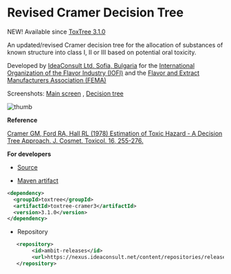 # Revised Cramer Decision Tree   

NEW! Available since [ToxTree 3.1.0](./download.html#Toxtree-v3.1.0)

An updated/revised Cramer decision tree for the allocation of substances of known structure into class I, II or III based on potential oral toxicity.

Developed by [IdeaConsult Ltd. Sofia, Bulgaria](https://www.ideaconsult.net) for the [International Organization of the Flavor Industry (IOFI)](http://www.iofi.org/) and the [Flavor and Extract Manufacturers Association (FEMA)](https://www.femaflavor.org/)
  
Screenshots: [Main screen](./images/cramer3/screen.jpg) , [Decision tree](./images/cramer3/tree.jpg)

![thumb](images/cramer3/thumb.jpg)

   
**Reference**

 [Cramer GM, Ford RA, Hall RL (1978) Estimation of Toxic Hazard - A Decision Tree Approach. J. Cosmet. Toxicol. 16, 255-276.](https://www.sciencedirect.com/science/article/pii/S0015626476805226)


**For developers**
 
- [Source](https://sourceforge.net/p/toxtree/git/ci/master/tree/toxtree/toxtree-plugins/toxtree-cramer3) 

- [Maven artifact](http://maven.apache.org/) 
   		
```xml 		
<dependency>
  <groupId>toxtree</groupId>
  <artifactId>toxtree-cramer3</artifactId>
  <version>3.1.0</version>
</dependency>
```

- Repository

```xml
   <repository>
        <id>ambit-releases</id>
        <url>https://nexus.ideaconsult.net/content/repositories/releases</url>
   </repository>
``` 
